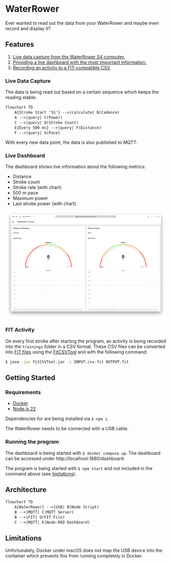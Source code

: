 # WaterRower

Ever wanted to read out the data from your WaterRower and maybe even record and display it?

## Features

1. [Live data capture from the WaterRower S4 computer.](#live-data-capture)
2. [Providing a live dashboard with the most important information.](#live-dashboard)
3. [Recording an activity to a FIT-compatible CSV.](#fit-activity)

### Live Data Capture

The data is being read out based on a certain sequence which keeps the reading stable:

```mermaid
flowchart TD
    A{Stroke Start 'SS'} -->|calculate| B(Cadence)
    A -->|query| C(Power)
    C -->|query| D(Stroke Count)
    E{Every 500 ms} -->|query| F(Distance)
    F -->|query| G(Pace)
```

With every new data point, the data is also published to MQTT.

### Live Dashboard

The dashboard shows live information about the following metrics:

- Distance
- Stroke count
- Stroke rate (with chart)
- 500 m pace
- Maximum power
- Last stroke power (with chart)

![image](dashboard.png)

### FIT Activity

On every first stroke after starting the program, an activity is being recorded into the `trainings` folder in a CSV format. These CSV files can be converted into [FIT files](https://developer.garmin.com/fit/overview/) using the [FitCSVTool](https://developer.garmin.com/fit/fitcsvtool/) and with the following command:

```bash
$ java -jar FitCSVTool.jar -c INPUT.csv.fit OUTPUT.fit
```

## Getting Started

### Requirements

- [Docker](https://www.docker.com)
- [Node.js 22](https://nodejs.org/en)

Dependencies for are being installed via `$ npm i`.

The WaterRower needs to be connected with a USB cable.

### Running the program

The dashboard is being started with `$ docker compose up`. The dashboard can be accessed under http://localhost:1880/dashboard.

The program is being started with `$ npm start` and not included in the command above (see [limitations](#limitations)).

## Architecture

```mermaid
flowchart TD
    A[WaterRower] -->|USB| B(Node Script)
    B -->|MQTT| C(MQTT Server)
    B -->|FIT| D(FIT File)
    C -->|MQTT| E(Node-RED Dashboard)
```

## Limitations

Unfortunately, Docker under macOS does not map the USB device into the container which prevents this from running completely in Docker.
